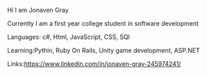 Hi I am Jonaven Gray

Currently I am a first year college student in software development 

Languages: c#, Html, JavaScript, CSS, SQl

Learning:Pythin, Ruby On Rails, Unity game development, ASP.NET

Links:https://www.linkedin.com/in/jonaven-gray-245974241/
